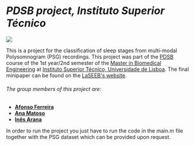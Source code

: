# _PDSB project, Instituto Superior Técnico_ 

[![](https://www.ejp-eurad.eu/sites/default/files/2019-11/ist_logo.png)](https://tecnico.ulisboa.pt/en/) 

This is a project for the classification of sleep stages from multi-modal Polysomnogram (PSG) recordings. This project was part of the [PDSB](https://fenix.tecnico.ulisboa.pt/cursos/mebiom/disciplina-curricular/1529008500343) course of the 1st year/2nd semester of the [Master in Biomedical Engineering](https://fenix.tecnico.ulisboa.pt/cursos/mebiom) at [Instituto Superior Técnico, Universidade de Lisboa](https://tecnico.ulisboa.pt/en/). The final minipaper can be found on the [LaSEEB's website](https://wiki.laseeb.org/attachments/download/137/G6%20Sleep%20Stage%20Classification.pdf).

###### The group members of this project are: 
 - **[Afonso Ferreira]**
 - **[Ana Matoso]**
 - **[Inês Arana]**

In order to run the project you just have to run the code in the main.m file together with the PSG dataset which can be provided upon request.

[//]: # (These are reference links used in the body of this note and get stripped out when the markdown processor does its job. There is no need to format nicely because it shouldn't be seen.)

   [Afonso Ferreira]: <https://github.com/afonsof3rreira>
   [Ana Matoso]: <https://github.com/anamatoso>
   [Inês Arana]: <https://github.com/inessarana>   

